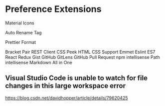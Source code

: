 # Preference Extensions

Material Icons

Auto Rename Tag

Prettier Format

Bracket Pair
REST Client
CSS Peek
HTML CSS Support
Emmet
Eslint
ES7 React Redux
Gist
GitHub
GitLens
GitHub Pull Request
npm intellisense
Path intellisense
Markdown All in One

## Visual Studio Code is unable to watch for file changes in this large workspace error

<https://blog.csdn.net/davidhopper/article/details/79620425>
